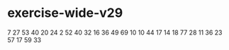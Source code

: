 # exercise-wide-v29
7
27
53
40
20
24
2
52
40
32
16
36
49
69
10
10
44
17
14
18
77
28
11
36
23
57
17
59
33
